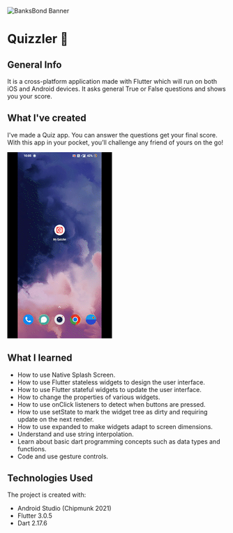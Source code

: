 ![BanksBond Banner](https://media-exp1.licdn.com/dms/image/C4D16AQGgtoysl9LJlQ/profile-displaybackgroundimage-shrink_350_1400/0/1651058496749?e=1668038400&v=beta&t=Um1mwKOBd2wEDZpDCFSxSu7ZKq7RMB8oJYM9ZO61gWU)


# Quizzler 🤔

## General Info

It is a cross-platform application made with Flutter which will run on both iOS and Android devices. It asks general True or False questions and shows you your score.


## What I've created

I've made a Quiz app. You can answer the questions get your final score. With this app in your pocket, you’ll challenge any friend of yours on the go!

![Finished App](https://raw.githubusercontent.com/BanksBond/Images/main/Quizzler.gif)

## What I learned

- How to use Native Splash Screen.
- How to use Flutter stateless widgets to design the user interface.
- How to use Flutter stateful widgets to update the user interface.
- How to change the properties of various widgets.
- How to use onClick listeners to detect when buttons are pressed.
- How to use setState to mark the widget tree as dirty and requiring update on the next render.
- How to use expanded to make widgets adapt to screen dimensions.
- Understand and use string interpolation.
- Learn about basic dart programming concepts such as data types and functions.
- Code and use gesture controls.

## Technologies Used
The project is created with:
* Android Studio (Chipmunk 2021)
* Flutter 3.0.5
* Dart 2.17.6
